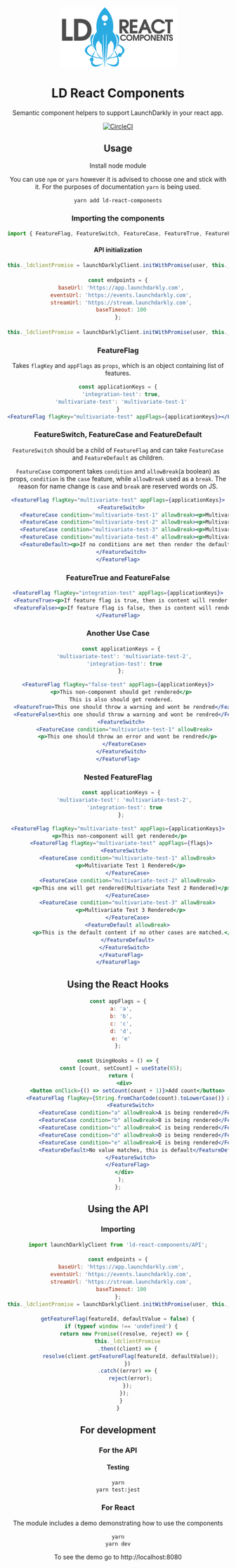 <div align="center">
  <img width="267" height="136"
    src="./ld-react-components.png">
  <h1>LD React Components</h1>
  <p>Semantic component helpers to support LaunchDarkly in your react app.</p>
</div>
<div align="center"><a href="https://circleci.com/gh/intuit/auto"><img src="https://circleci.com/gh/intuit/LD-React-Components/tree/master.svg?style=svg&circle-token=df1c1f6aab7a369b9957bf8aaf8642e1c5b3dda5" alt="CircleCI" /></a>

## Usage

Install node module

You can use `npm` or `yarn` however it is advised to choose one and stick with it. For the purposes of documentation `yarn` is being used.

```shell
yarn add ld-react-components
```

### Importing the components

```js
import { FeatureFlag, FeatureSwitch, FeatureCase, FeatureTrue, FeatureFalse } from 'ld-react-components';
```

#### API initialization 
```js
this._ldclientPromise = launchDarklyClient.initWithPromise(user, this._sdkKey, 500);

const endpoints = {
  baseUrl: 'https://app.launchdarkly.com',
  eventsUrl: 'https://events.launchdarkly.com',
  streamUrl: 'https://stream.launchdarkly.com',
  baseTimeout: 100
};

this._ldclientPromise = launchDarklyClient.initWithPromise(user, this._sdkKey,endpoints, 500);
```
### FeatureFlag

Takes `flagKey` and `appFlags` as `props`, which is an object containing list of features.

```jsx
const applicationKeys = {
  'integration-test': true,
  'multivariate-test': 'multivariate-test-1'
}
<FeatureFlag flagKey="multivariate-test" appFlags={applicationKeys}></FeatureFlag>
```

### FeatureSwitch, FeatureCase and FeatureDefault

`FeatureSwitch` should be a child of ``FeatureFlag`` and can take ``FeatureCase`` and ``FeatureDefault`` as children.

``FeatureCase`` component takes `condition` and `allowBreak`(a boolean) as props, 
`condition` is the `case` feature, while `allowBreak` used as a `break`. The reason for name change is `case` and `break` are reserved words on JS.

```jsx
<FeatureFlag flagKey="multivariate-test" appFlags={applicationKeys}>
  <FeatureSwitch>
    <FeatureCase condition="multivariate-test-1" allowBreak><p>Multivariate Test 1 Rendered</p></FeatureCase>
    <FeatureCase condition="multivariate-test-2" allowBreak><p>Multivariate Test 2 Rendered</p></FeatureCase>
    <FeatureCase condition="multivariate-test-3" allowBreak><p>Multivariate Test 3 Rendered</p></FeatureCase>
    <FeatureCase condition="multivariate-test-4" allowBreak><p>Multivariate Test 4 Rendered</p></FeatureCase>
    <FeatureDefault><p>If no conditions are met then render the default</p></FeatureDefault>
  </FeatureSwitch>
</FeatureFlag>
```

### FeatureTrue and FeatureFalse

```jsx
<FeatureFlag flagKey="integration-test" appFlags={applicationKeys}>
  <FeatureTrue><p>If feature flag is true, then is content will render.</p></FeatureTrue>
  <FeatureFalse><p>If feature flag is false, then is content will render.</p></FeatureFalse>
</FeatureFlag>
```

### Another Use Case
```js
  const applicationKeys = {
    'multivariate-test': 'multivariate-test-2',
    'integration-test': true
  };
```  

```jsx 
<FeatureFlag flagKey="false-test" appFlags={applicationKeys}>
  <p>This non-component should get rendered</p>
  This is also should get rendered.
  <FeatureTrue>This one should throw a warning and wont be rendred</FeatureTrue>
  <FeatureFalse>this one should throw a warning and wont be rendred</FeatureFalse>
  <FeatureSwitch>
    <FeatureCase condition="multivariate-test-1" allowBreak>
      <p>This one should throw an error and wont be rendred</p>
    </FeatureCase>
  </FeatureSwitch>
</FeatureFlag>
```

### Nested FeatureFlag

```js
  const applicationKeys = {
    'multivariate-test': 'multivariate-test-2',
    'integration-test': true
  };
```  

```jsx 
<FeatureFlag flagKey="multivariate-test" appFlags={applicationKeys}>
 <p>This non-component will get rendered</p>
  <FeatureFlag flagKey="multivariate-test" appFlags={flags}>
    <FeatureSwitch>
      <FeatureCase condition="multivariate-test-1" allowBreak>
        <p>Multivariate Test 1 Rendered</p>
      </FeatureCase>
      <FeatureCase condition="multivariate-test-2" allowBreak>
        <p>This one will get rendered(Multivariate Test 2 Rendered)</p>
      </FeatureCase>
      <FeatureCase condition="multivariate-test-3" allowBreak>
        <p>Multivariate Test 3 Rendered</p>
      </FeatureCase>
      <FeatureDefault allowBreak>
        <p>This is the default content if no other cases are matched.</p>
      </FeatureDefault>
    </FeatureSwitch>
  </FeatureFlag>
</FeatureFlag>
```

## Using the React Hooks

```jsx 
const appFlags = {
  a: 'a',
  b: 'b',
  c: 'c',
  d: 'd',
  e: 'e'
};

const UsingHooks = () => {
  const [count, setCount] = useState(65);
  return (
    <div>
      <button onClick={() => setCount(count + 1)}>Add count</button>
      <FeatureFlag flagKey={String.fromCharCode(count).toLowerCase()} appFlags={appFlags} >
        <FeatureSwitch>
          <FeatureCase condition="a" allowBreak>A is being rendered</FeatureCase>
          <FeatureCase condition="b" allowBreak>B is being rendered</FeatureCase>
          <FeatureCase condition="c" allowBreak>C is being rendered</FeatureCase>
          <FeatureCase condition="d" allowBreak>D is being rendered</FeatureCase>
          <FeatureCase condition="e" allowBreak>E is being rendered</FeatureCase>
          <FeatureDefault>No value matches, this is default</FeatureDefault>
        </FeatureSwitch>
      </FeatureFlag>
    </div>
  );
};
```


## Using the API

### Importing

```js
import launchDarklyClient from 'ld-react-components/API';

const endpoints = {
  baseUrl: 'https://app.launchdarkly.com',
  eventsUrl: 'https://events.launchdarkly.com',
  streamUrl: 'https://stream.launchdarkly.com',
  baseTimeout: 100
};
this._ldclientPromise = launchDarklyClient.initWithPromise(user, this._sdkKey, endpoints, 500);

getFeatureFlag(featureId, defaultValue = false) {
  if (typeof window !== 'undefined') {
    return new Promise((resolve, reject) => {
      this._ldclientPromise
      .then((client) => {
        resolve(client.getFeatureFlag(featureId, defaultValue));
      })
      .catch((error) => {
        reject(error);
      });
    });
  }
}
```

## For development

### For the API

#### Testing

```shell
yarn
yarn test:jest
```

### For React

The module includes a demo demonstrating how to use the components

```shell
yarn
yarn dev
```

To see the demo go to http://localhost:8080
